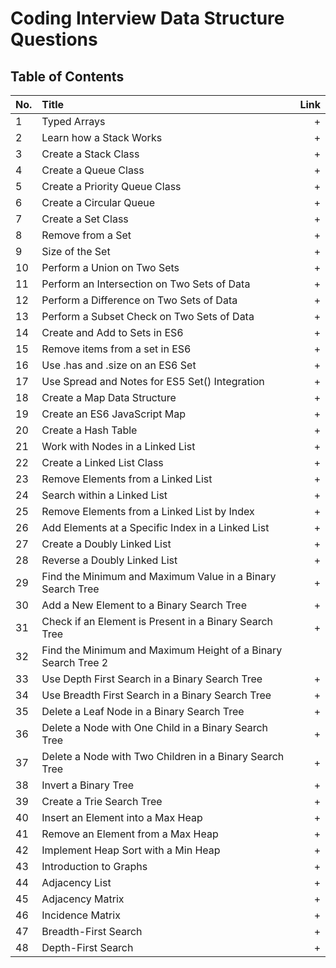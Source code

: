 # Coding Interview Data Structure Questions
## Table of Contents

No. | Title | Link
| ------------- |:-------------| -----:|
1 | Typed Arrays | +
2 | Learn how a Stack Works | +
3 | Create a Stack Class | +
4 | Create a Queue Class | +
5 | Create a Priority Queue Class | +
6 | Create a Circular Queue | +
7 | Create a Set Class | +
8 | Remove from a Set | +
9 | Size of the Set | +
10 | Perform a Union on Two Sets | +
11 | Perform an Intersection on Two Sets of Data | +
12 | Perform a Difference on Two Sets of Data | +
13 | Perform a Subset Check on Two Sets of Data | +
14 | Create and Add to Sets in ES6 | +
15 | Remove items from a set in ES6 | +
16 | Use .has and .size on an ES6 Set | +
17 | Use Spread and Notes for ES5 Set() Integration | +
18 | Create a Map Data Structure | +
19 | Create an ES6 JavaScript Map | +
20 | Create a Hash Table | +
21 | Work with Nodes in a Linked List | +
22 | Create a Linked List Class | +
23 | Remove Elements from a Linked List | +
24 | Search within a Linked List | +
25 | Remove Elements from a Linked List by Index | +
26 | Add Elements at a Specific Index in a Linked List | +
27 | Create a Doubly Linked List | +
28 | Reverse a Doubly Linked List | +
29 | Find the Minimum and Maximum Value in a Binary Search Tree | +
30 | Add a New Element to a Binary Search Tree | +
31 | Check if an Element is Present in a Binary Search Tree | +
32 | Find the Minimum and Maximum Height of a Binary Search Tree 2 | | +
33 | Use Depth First Search in a Binary Search Tree | +
34 | Use Breadth First Search in a Binary Search Tree | +
35 | Delete a Leaf Node in a Binary Search Tree | +
36 | Delete a Node with One Child in a Binary Search Tree | +
37 | Delete a Node with Two Children in a Binary Search Tree | +
38 | Invert a Binary Tree | +
39 | Create a Trie Search Tree | +
40 | Insert an Element into a Max Heap | +
41 | Remove an Element from a Max Heap | +
42 | Implement Heap Sort with a Min Heap | +
43 | Introduction to Graphs | +
44 | Adjacency List | +
45 | Adjacency Matrix | +
46 | Incidence Matrix | +
47 | Breadth-First Search | +
48 | Depth-First Search | +
